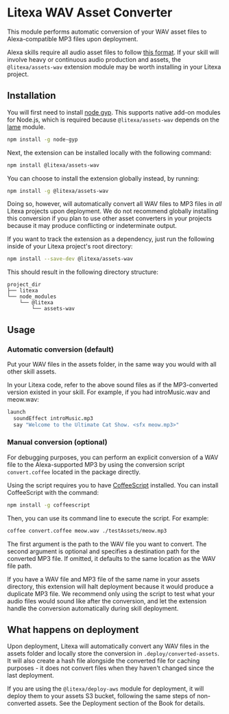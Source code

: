 # Litexa WAV Asset Converter

This module performs automatic
conversion of your WAV asset files to Alexa-compatible MP3
files upon deployment.

Alexa skills require all audio asset files to follow [this
format](https://developer.amazon.com/docs/custom-skills/speech-synthesis-markup-language-ssml-reference.html#h3_converting_mp3).
If your skill will involve heavy or continuous
audio production and assets, the `@litexa/assets-wav`
extension module may be worth installing in your Litexa
project.

## Installation

You will first need to install
[node gyp](https://www.npmjs.com/package/node-gyp). This
supports native add-on modules for Node.js, which is
required because `@litexa/assets-wav` depends on the
[lame](https://www.npmjs.com/package/lame) module.

```bash
npm install -g node-gyp
```

Next, the extension can be installed locally with the
following command:

```bash
npm install @litexa/assets-wav
```

You can choose to install the extension globally instead, by running:

```bash
npm install -g @litexa/assets-wav
```

Doing so, however, will automatically convert all WAV files
to MP3 files in *all* Litexa projects upon deployment. We do
not recommend globally installing this conversion if you plan
to use other asset converters in your projects because it may
produce conflicting or indeterminate output.

If you want to track the extension as a dependency, just run
the following inside of your Litexa project's root directory:

```bash
npm install --save-dev @litexa/assets-wav
```

This should result in the following directory structure:

```stdout
project_dir
├── litexa
└── node_modules
    └── @litexa
        └── assets-wav
```

## Usage

### Automatic conversion (default)

Put your WAV files in the assets folder, in the same way
you would with all other skill assets.

In your Litexa code, refer to the above sound files as if
the MP3-converted version existed in your skill. For
example, if you had introMusic.wav and meow.wav:

```coffeescript
launch
  soundEffect introMusic.mp3
  say "Welcome to the Ultimate Cat Show. <sfx meow.mp3>"
```

### Manual conversion (optional)

For debugging purposes, you can perform an explicit conversion of a
WAV file to the Alexa-supported MP3 by using the conversion
script `convert.coffee` located in the package directly.

Using the script requires you to have
[CoffeeScript](https://coffeescript.org/) installed. You can
install CoffeeScript with the command:

```bash
npm install -g coffeescript
```

Then, you can use its command line to execute the script. For
example:

```bash
coffee convert.coffee meow.wav ./testAssets/meow.mp3
```

The first argument is the path to the WAV file you want to
convert. The second argument is optional and specifies a
destination path for the converted MP3 file. If omitted,
it defaults to the same location as the WAV file path.

If you have a WAV file and MP3 file of the same name in your
assets directory, this extension will halt deployment because it
would produce a duplicate MP3 file. We recommend only using the
script to test what your audio files would sound like after the
conversion, and let the extension handle the conversion
automatically during skill deployment.

## What happens on deployment

Upon deployment, Litexa will automatically convert any WAV
files in the assets folder and locally store the conversion
in `.deploy/converted-assets`. It will also create a hash
file alongside the converted file for caching purposes - it
does not convert files when they haven't changed since the
last deployment.

If you are using the `@litexa/deploy-aws` module for
deployment, it will deploy them to your assets S3 bucket,
following the same steps of non-converted assets. See the
Deployment section of the Book for details.